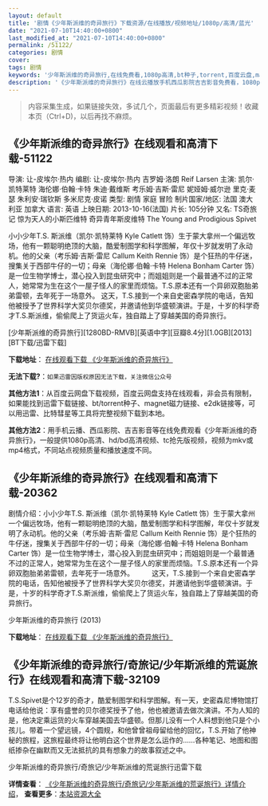 ```yaml
---
layout: default
title: '剧情《少年斯派维的奇异旅行》下载资源/在线播放/视频地址/1080p/高清/蓝光'
date: "2021-07-10T14:40:00+0800"
last_modified_at: "2021-07-10T14:40:00+0800"
permalink: /51122/
categories: 剧情
cover:
tags: 剧情
keywords: '少年斯派维的奇异旅行,在线免费看,1080p高清,bt种子,torrent,百度云盘,magnet,磁力链,迅雷下载资源'
description: '《少年斯派维的奇异旅行》在线云播放手机西瓜影院吉吉影音免费看，1080p高清bd/hd未删减完整版和tc抢先枪版，mkv/mp4格式，附带bt/torrent种子、magnet/磁力链、百度云盘、网盘资源迅雷下载链接'
---
```


>内容采集生成，如果链接失效，多试几个，页面最后有更多精彩视频！收藏本页（Ctrl+D)，以后再找不麻烦。


## 《少年斯派维的奇异旅行》在线观看和高清下载-51122

导演: 让-皮埃尔·热内 编剧: 让-皮埃尔·热内 吉罗姆·洛朗 Reif Larsen 主演: 凯尔·凯特莱特 海伦娜·伯翰·卡特 朱迪·戴维斯 考乐姆·吉斯·雷尼 妮娅姆·威尔逊 里克·麦瑟 朱利安·瑞钦斯 多米尼克·皮诺 类型: 剧情 家庭 冒险 制片国家/地区: 法国 澳大利亚 加拿大 语言: 英语 上映日期: 2013-10-16(法国) 片长: 105分钟 又名: TS奇旅记 惊为天人的小斯匹维特 奇异青年斯皮维特 The Young and Prodigious Spivet

小小少年T.S. 斯派维（凯尔·凯特莱特 Kyle Catlett 饰）生于蒙大拿州一个偏远牧场，他有一颗聪明绝顶的大脑，酷爱制图学和科学图解，年仅十岁就发明了永动机。他的父亲（考乐姆·吉斯·雷尼 Callum Keith Rennie 饰）是个狂热的牛仔迷，搜集关于西部牛仔的一切；母亲（海伦娜·伯翰·卡特 Helena Bonham Carter 饰）是一位生物学博士，潜心投入到昆虫研究中；而姐姐则是一个最普通不过的正常人，她常常为生在这个一屋子怪人的家里而烦恼。T.S.原本还有一个异卵双胞胎弟弟雷顿，去年死于一场意外。 这天，T.S.接到一个来自史密森学院的电话，告知他被授予了世界科学大奖贝尔德奖，并邀请他到华盛顿演讲。于是，十岁的科学奇才T.S.斯派维，偷偷爬上了货运火车，独自踏上了穿越美国的奇异旅行。


[少年斯派维的奇异旅行][1280BD-RMVB][英语中字][豆瓣8.4分][1.0GB][2013][BT下载/迅雷下载]

**下载地址**： [在线观看下载 《少年斯派维的奇异旅行》](https://www.btdx8.com/torrent/the_young_and_prodigious_2013.html) 


**无法下载?**：`如果迅雷因版权原因无法下载，关注微信公众号 `

**其他方法1**：从百度云网盘下载视频，百度云网盘支持在线观看，非会员有限制，如果能找到迅雷下载链接、bt/torrent种子、magnet磁力链接、e2dk链接等，可以用迅雷、比特彗星等工具将完整视频下载到本地。

**其他方法2**：用手机云播、西瓜影院、吉吉影音等在线免费观看《少年斯派维的奇异旅行》，一般提供1080p高清、hd/bd高清视频、tc抢先版视频，视频为mkv或mp4格式，不同站点视频质量和播放速度不同。


## 《少年斯派维的奇异旅行》在线观看和高清下载-20362

剧情介绍：小小少年T.S. 斯派维（凯尔·凯特莱特 Kyle Catlett 饰）生于蒙大拿州一个偏远牧场，他有一颗聪明绝顶的大脑，酷爱制图学和科学图解，年仅十岁就发明了永动机。他的父亲（考乐姆·吉斯·雷尼 Callum Keith Rennie 饰）是个狂热的牛仔迷，搜集关于西部牛仔的一切；母亲（海伦娜·伯翰·卡特 Helena Bonham Carter 饰）是一位生物学博士，潜心投入到昆虫研究中；而姐姐则是一个最普通不过的正常人，她常常为生在这个一屋子怪人的家里而烦恼。T.S.原本还有一个异卵双胞胎弟弟雷顿，去年死于一场意外。  　　这天，T.S.接到一个来自史密森学院的电话，告知他被授予了世界科学大奖贝尔德奖，并邀请他到华盛顿演讲。于是，十岁的科学奇才T.S.斯派维，偷偷爬上了货运火车，独自踏上了穿越美国的奇异旅行。


少年斯派维的奇异旅行 (2013)

**下载地址**： [在线观看下载 《少年斯派维的奇异旅行》](https://www.btbtdy.me/btdy/dy1908.html) 


## 《少年斯派维的奇异旅行/奇旅记/少年斯派维的荒诞旅行》在线观看和高清下载-32109

T.S.Spivet是个12岁的奇才，酷爱制图学和科学图解。有一天，史密森尼博物馆打电话给他说：享有盛誉的贝尔德奖授予了他，他也被邀请去做次演讲。不为人知的是，他决定乘运货的火车穿越美国去华盛顿。但那儿没有一个人料想到他只是个小孩儿。带着一个望远镜，4个圆规，和他曾曾祖母留给他的回忆，T.S.开始了他神秘的旅程，这旅程最终将让他明白这个世界是怎么运作的&hellip;…各种笔记、地图和图纸掺杂在幽默而又无法抵抗的具有想象力的故事叙述之中。<span class="Apple-converted-space">


少年斯派维的奇异旅行/奇旅记/少年斯派维的荒诞旅行迅雷下载

**详情查看**： [《少年斯派维的奇异旅行/奇旅记/少年斯派维的荒诞旅行》详情介绍](/movie/32109/)， **查看更多**：[本站资源大全](/movie/t/all/)

